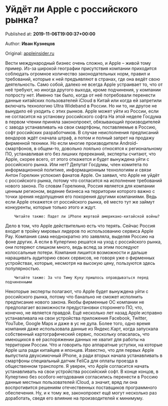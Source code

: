 
# Уйдёт ли Apple с российского рынка?

Published at: **2019-11-06T19:00:37+00:00**

Author: **Иван Кузнецов**

Original: [appleinsider.ru](https://appleinsider.ru/eto-interesno/ujdyot-li-apple-s-rossijskogo-rynka.html)

Вести международный бизнес очень сложно, и Apple – живой тому пример. Из-за широкой географии присутствия компании приходится соблюдать огромное количество законодательных норм, правил и требований, которые к ней предъявляют в странах, где она ведёт свою деятельность. Само собой, далеко не всегда Apple устраивает то, что от неё требуют, но иногда другого выхода, кроме подчинения, у компании попросту нет. Именно так было, когда от неё потребовали перенести данные китайских пользователей iCloud в Китай или когда ей запретили включать технологию Ultra Wideband в России. Но ни то, ни другое не вынудило её уходить с этих рынков.
Apple может уйти из России, если не согласится на установку российского софта
На этой неделе Госдума в первом чтении приняла законопроект, обязывающий производителей с завода устанавливать на свои смартфоны, поставляемые в Россию, софт российских разработчиков. В случае неисполнения предписаний вендоров ждёт сначала штраф, а потом и полный запрет на продажу фирменной техники. Но если многие производители Android-смартфонов, в общем-то, довольно лояльно относятся к региональному ПО, устанавливая его без лишних пререканий, эксперты считают, что Apple, скорее всего, от этого откажется и будет вынуждена уйти с российского рынка. Или нет?
Депутат Госдумы, член комитета по информационной политике, информационным технологиям и связи Антон Горелкин успокоил фанатов Apple. Он заявил, что Apple не уйдёт с российского рынка, потому что согласится на исполнение требований нового закона. По словам Горелкина, Россия является для компании ценным регионом, ведение бизнеса на территории которого важно с точки зрения недопущения его покорения другими компаниями. Ведь если Apple откажется от российского рынка, её место тут же займут конкуренты, которые только этого и ждут.

        Читайте также: Падет ли iPhone жертвой американо-китайской войны?
      
Дело в том, что Apple действительно есть что терять. Сейчас Россия входит в тройку мировых лидеров по использованию сервиса Apple Pay. Компания сама неоднократно это заявляла, выделяя Россию на фоне других. А если в Купертино решатся на уход с российского рынка, они потеряют слишком много, ведь вслед за этим последуют колоссальные потери. Компания лишится возможности и дальше наращивать аудиторию своих сервисов, не говоря уже о фирменных устройствах, которые, несмотря на высокую цену, пользуются здесь популярностью.

        Читайте также: За что Тиму Куку пришлось оправдываться перед подчиненными
      
Некоторые эксперты полагают, что Apple будет вынуждена уйти с российского рынка, потому что банально не сможет исполнить предписание нового закона. Якобы фирменные ОС компании не предполагает возможности предустановки стороннего ПО, что, конечно, не является правдой. Ещё несколько лет назад Apple исправно устанавливала на свои устройства приложения Facebook, Twitter, YouTube, Google Maps и даже в ус не дула. Более того, одно время компания даже использовала данные из Яндекс.Карт, когда запускала собственный картографический сервис, поскольку опасалась, что имеющихся в её распоряжении данных не хватит для работы на территории России. Что и говорить про аппаратные уступки, на которые Apple шла ради китайцев и японцев. Известно, что для первых Apple выпустила двухсимочный iPhone, а ради вторых начала устанавливать в смартфоны специальный датчик FeliCa для оплаты проезда в общественном транспорте.
Я уверен, что Apple согласится начать устанавливать на свои устройства российский софт. В конце концов, в Купертино без особого негодования согласились перенести в Россию данные местных пользователей iCloud, а значит, вряд ли она воспротивится решениям отечественных поставщиков программного обеспечения. Ну, и к тому же, законопроект ещё могут несколько раз доработать, сведя его влияние на производителей к минимуму.
